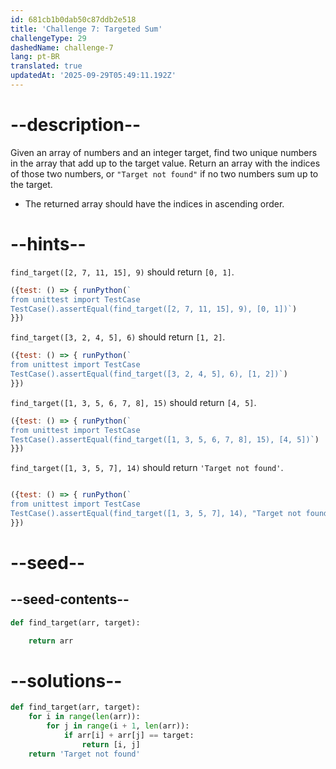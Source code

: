 ```yaml
---
id: 681cb1b0dab50c87ddb2e518
title: 'Challenge 7: Targeted Sum'
challengeType: 29
dashedName: challenge-7
lang: pt-BR
translated: true
updatedAt: '2025-09-29T05:49:11.192Z'
---
```


# --description--

Given an array of numbers and an integer target, find two unique numbers in the array that add up to the target value. Return an array with the indices of those two numbers, or `"Target not found"` if no two numbers sum up to the target.

- The returned array should have the indices in ascending order.

# --hints--

`find_target([2, 7, 11, 15], 9)` should return `[0, 1]`.

```js
({test: () => { runPython(`
from unittest import TestCase
TestCase().assertEqual(find_target([2, 7, 11, 15], 9), [0, 1])`)
}})
```

`find_target([3, 2, 4, 5], 6)` should return `[1, 2]`.

```js
({test: () => { runPython(`
from unittest import TestCase
TestCase().assertEqual(find_target([3, 2, 4, 5], 6), [1, 2])`)
}})
```

`find_target([1, 3, 5, 6, 7, 8], 15)` should return `[4, 5]`.

```js
({test: () => { runPython(`
from unittest import TestCase
TestCase().assertEqual(find_target([1, 3, 5, 6, 7, 8], 15), [4, 5])`)
}})
```

`find_target([1, 3, 5, 7], 14)` should return `'Target not found'`.

```js

({test: () => { runPython(`
from unittest import TestCase
TestCase().assertEqual(find_target([1, 3, 5, 7], 14), "Target not found")`)
}})
```

# --seed--

## --seed-contents--

```py
def find_target(arr, target):

    return arr
```

# --solutions--

```py
def find_target(arr, target):
    for i in range(len(arr)):
        for j in range(i + 1, len(arr)):
            if arr[i] + arr[j] == target:
                return [i, j]
    return 'Target not found'
```
